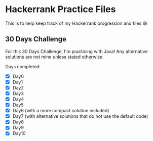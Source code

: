 # Hackerrank Practice Files

This is to help keep track of my Hackerrank progression and files 😃

## 30 Days Challenge
For this 30 Days Challenge, I'm practicing with Java!
Any alternative solutions are not mine unless stated otherwise.

Days completed:
- [X] Day0
- [X] Day1
- [X] Day2
- [X] Day3
- [X] Day4
- [X] Day5
- [X] Day6 (with a more compact solution included)
- [X] Day7 (with alternative solutions that do not use the default code)
- [X] Day8
- [X] Day9
- [X] Day10
